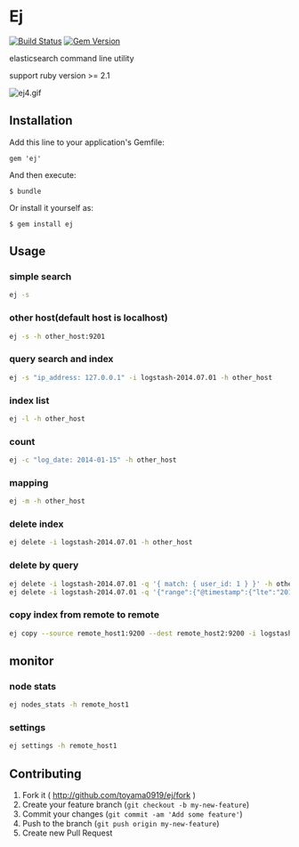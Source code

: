 # Ej 

[![Build Status](https://secure.travis-ci.org/toyama0919/ej.png?branch=master)](http://travis-ci.org/toyama0919/ej)
[![Gem Version](https://badge.fury.io/rb/ej.svg)](http://badge.fury.io/rb/ej)

elasticsearch command line utility

support ruby version >= 2.1

![ej4.gif](https://qiita-image-store.s3.amazonaws.com/0/26670/116a381c-98f6-aa72-fbd9-ddc4b179b744.gif)

## Installation

Add this line to your application's Gemfile:

    gem 'ej'

And then execute:

    $ bundle

Or install it yourself as:

    $ gem install ej


## Usage

### simple search
```bash
ej -s
```

### other host(default host is localhost)
```bash
ej -s -h other_host:9201
```

### query search and index
```bash
ej -s "ip_address: 127.0.0.1" -i logstash-2014.07.01 -h other_host
```

### index list
```bash
ej -l -h other_host
```

### count
```bash
ej -c "log_date: 2014-01-15" -h other_host
```

### mapping
```bash
ej -m -h other_host
```

### delete index
```bash
ej delete -i logstash-2014.07.01 -h other_host
```

### delete by query
```bash
ej delete -i logstash-2014.07.01 -q '{ match: { user_id: 1 } }' -h other_host
ej delete -i logstash-2014.07.01 -q '{"range":{"@timestamp":{"lte":"2014-07-01"}}}' -h other_host
```

### copy index from remote to remote
```bash
ej copy --source remote_host1:9200 --dest remote_host2:9200 -i logstash-2017.01.27 -q 'size: 631'
```

## monitor

### node stats
```bash
ej nodes_stats -h remote_host1
```

### settings
```bash
ej settings -h remote_host1
```

## Contributing

1. Fork it ( http://github.com/toyama0919/ej/fork )
2. Create your feature branch (`git checkout -b my-new-feature`)
3. Commit your changes (`git commit -am 'Add some feature'`)
4. Push to the branch (`git push origin my-new-feature`)
5. Create new Pull Request
